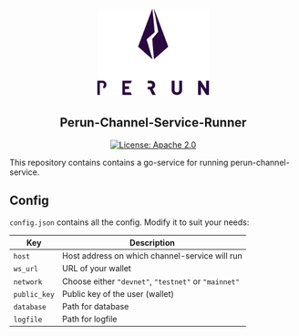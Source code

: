 <h1 align="center"><br>
    <a href="https://perun.network/"><img src=".assets/go-perun.png" alt="Perun" width="196"></a>
<br></h1>

<h2 align="center">Perun-Channel-Service-Runner</h2>

<p align="center">
  <a href="https://www.apache.org/licenses/LICENSE-2.0.txt"><img src="https://img.shields.io/badge/license-Apache%202-blue" alt="License: Apache 2.0"></a>
</p>

This repository contains contains a go-service for running perun-channel-service.

## Config

`config.json` contains all the config. Modify it to suit your needs:

| Key         | Description                                              |
|-------------|----------------------------------------------------------|
| `host`      | Host address on which channel-service will run          |
| `ws_url`    | URL of your wallet                                      |
| `network`   | Choose either `"devnet"`, `"testnet"` or `"mainnet"`    |
| `public_key`| Public key of the user (wallet)                         |
| `database`  | Path for database                                       |
| `logfile`   | Path for logfile                                        |


